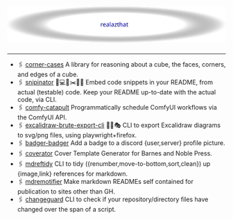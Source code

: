<!--

WARNING: This file is auto-generated by snipinator. Do not edit directly.
SOURCE: `README.md.jinja2`.

-->
# ![realazthat](./.github/logo-exported.svg)

---

- 🖇️ [corner-cases](https://github.com/realazthat/corner-cases) A library for
  reasoning about a cube, the faces, corners, and edges of a cube.
- 🖇️ [snipinator](https://github.com/realazthat/snipinator) 🤖💻🔧✂️📝📃 Embed
  code snippets in your README, from actual (testable) code. Keep your README
  up-to-date with the actual code, via CLI.
- 🖇️ [comfy-catapult](https://github.com/realazthat/comfy-catapult)
  Programmatically schedule ComfyUI workflows via the ComfyUI API.
- 🖇️
  [excalidraw-brute-export-cli](https://github.com/realazthat/excalidraw-brute-export-cli)
  💪🔨🎭 CLI to export Excalidraw diagrams to svg/png files, using
  playwright+firefox.
- 🖇️ [badger-badger](https://github.com/realazthat/badger-badger) Add a badge to
  a discord {user,server} profile picture.
- 🖇️ [coverator](https://github.com/realazthat/coverator) Cover Template
  Generator for Barnes and Noble Press.
- 🖇️ [mdreftidy](https://github.com/realazthat/mdreftidy) CLI to tidy
  ({renumber,move-to-bottom,sort,clean}) up {image,link} references for
  markdown.
- 🖇️ [mdremotifier](https://github.com/realazthat/mdremotifier) Make markdown
  READMEs self contained for publication to sites other than GH.
- 🖇️ [changeguard](https://github.com/realazthat/changeguard) CLI to check if
  your repository/directory files have changed over the span of a script.
